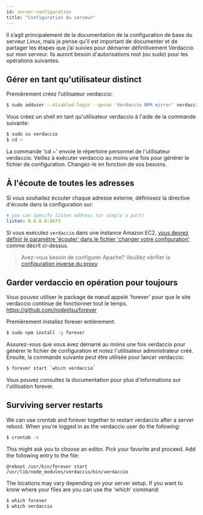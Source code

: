 ```yaml
---
id: server-configuration
title: "Configuration du serveur"
---
```

Il s’agit principalement de la documentation de la configuration de base du serveur Linux, mais je pense qu’il est important de documenter et de partager les étapes que j’ai suivies pour démarrer définitivement Verdaccio sur mon serveur. Ils auront besoin d'autorisations root (ou sudo) pour les opérations suivantes.

## Gérer en tant qu'utilisateur distinct

Premièrement créez l’utilisateur verdaccio:

```bash
$ sudo adduser --disabled-login --gecos 'Verdaccio NPM mirror' verdaccio
```

Vous créez un shell en tant qu'utilisateur verdaccio à l'aide de la commande suivante:

```bash
$ sudo su verdaccio
$ cd ~
```

La commande 'cd ~' envoie le répertoire personnel de l'utilisateur verdaccio. Veillez à exécuter verdaccio au moins une fois pour générer le fichier de configuration. Changez-le en fonction de vos besoins.

## À l'écoute de toutes les adresses

Si vous souhaitez écouter chaque adresse externe, définissez la directive d'écoute dans la configuration sur:

```yaml
# you can specify listen address (or simply a port)
listen: 0.0.0.0:4873
```

Si vous exécutez `verdaccio` dans une instance Amazon EC2, [ vous devrez définir le paramètre 'écouter' dans le fichier 'changer votre configuration'](https://github.com/verdaccio/verdaccio/issues/314#issuecomment-327852203) comme décrit ci-dessus.

> Avez-vous besoin de configurer Apache? Veuillez vérifier la [configuration inverse du proxy](reverse-proxy.md)

## Garder verdaccio en opération pour toujours

Vous pouvez utiliser le package de nœud appelé 'forever' pour que le site verdaccio continue de fonctionner tout le temps. https://github.com/nodejitsu/forever

Premièrement installez forever entièrement:

```bash
$ sudo npm install -g forever
```

Assurez-vous que vous avez démarré au moins une fois verdaccio pour générer le fichier de configuration et notez l'utilisateur administrateur créé. Ensuite, la commande suivante peut être utilisée pour lancer verdaccio:

```bash
$ forever start `which verdaccio`
```

Vous pouvez consultez la documentation pour plus d'informations sur l'utilisation forever.

## Surviving server restarts

We can use crontab and forever together to restart verdaccio after a server reboot. When you're logged in as the verdaccio user do the following:

```bash
$ crontab -e
```

This might ask you to choose an editor. Pick your favorite and proceed. Add the following entry to the file:

    @reboot /usr/bin/forever start /usr/lib/node_modules/verdaccio/bin/verdaccio
    

The locations may vary depending on your server setup. If you want to know where your files are you can use the 'which' command:

```bash
$ which forever
$ which verdaccio
```